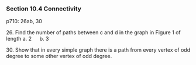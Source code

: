 ### Section 10.4 Connectivity
p710: 26ab, 30

26\. Find the number of paths between c and d in the graph in Figure 1 of length
a. 2 &emsp; b. 3

30\. Show that in every simple graph there is a path from every vertex of odd degree to some other vertex of odd degree.
